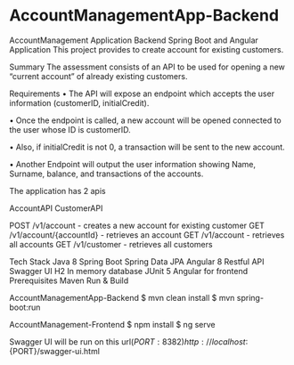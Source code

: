# AccountManagementApp-Backend

AccountManagement Application Backend
Spring Boot and Angular Application
This project provides to create account for existing customers.

Summary
The assessment consists of an API to be used for opening a new “current account” of already existing customers.

Requirements
• The API will expose an endpoint which accepts the user information (customerID, initialCredit).

• Once the endpoint is called, a new account will be opened connected to the user whose ID is customerID.

• Also, if initialCredit is not 0, a transaction will be sent to the new account.

• Another Endpoint will output the user information showing Name, Surname, balance, and transactions of the accounts.

The application has 2 apis

AccountAPI
CustomerAPI

POST /v1/account - creates a new account for existing customer
GET /v1/account/{accountId} - retrieves an account
GET /v1/account - retrieves all accounts
GET /v1/customer - retrieves all customers

Tech Stack
Java 8
Spring Boot
Spring Data JPA
Angular 8
Restful API
Swagger UI
H2 In memory database
JUnit 5
Angular for frontend
Prerequisites
Maven
Run & Build

AccountManagementApp-Backend
$ mvn clean install
$ mvn spring-boot:run

AccountManagement-Frontend
$ npm install
$ ng serve

Swagger UI will be run on this url($PORT: 8382)
http://localhost:${PORT}/swagger-ui.html

